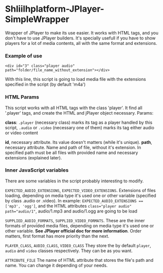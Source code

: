 Shliilhplatform-JPlayer-SimpleWrapper
=====================

Wrapper of JPlayer to make its use easier.
It works with HTML tags, and you don't have to use JPlayer builders. It's specially usefull if you have to show players for a lot of media contents, all with the same format and extensions.

### Example of use

	<div id="3" class="player audio" path="folder/file_name_without_extension"></div>

  With this line, this script is going to load media file with the extensions specified in the script (by default 'm4a')
  
### HTML Params

This script works with all HTML tags with the class 'player'. It find all '.player' tags, and create the HTML and jPlayer object necessary. Params:

**class**:
`.player` 
(necessary class) marks its tag as a player handled by this script, 
`.audio` or `.video` 
(necessary one of them) marks its tag either audio or video content
  
**id**, necessary attribute. Its value doesn't matters (while it's unique).
**path**, necessary attribute. Name and path of file, without it's extension. In specified path must be all files with provided name and necessary extensions (explained later).

### Inner JavaScript variables

There are some variables in the script probably interesting to modify.
  
  `EXPECTED_AUDIO_EXTENSIONS`, `EXPECTED_VIDEO_EXTENSIONS`.
  Extensions of files loading, depending on media type it's used one or other variable (specified by class .audio or .video).
  In example: `EXPECTED_AUDIO_EXTENSIONS == ['mp3', 'ogg']`, and the HTML attributes  `class="player audio" path="audio/1"`, audio/1.mp3 and audio/1.ogg are going to be load
  
  
  `SUPPLIED_AUDIO_FORMATS`, `SUPPLIED_VIDEO_FORMATS`.
  These are the inner formats of provided media files, depending on media type it's used one or other variable. **See JPlayer official doc for more information**.
  Order matters, first format has more priority than the next.
  
  `PLAYER_CLASS`, `AUDIO_CLASS`, `VIDEO_CLASS`
  They store the by default `player`, `audio` and `video` classes respectively. They can be as you want.
  
  `ATTRIBUTE_FILE`
  The name of HTML attribute that stores the file's path and name. You can change it depending of your needs.
	
